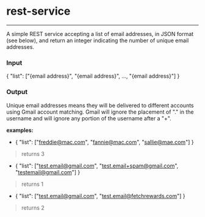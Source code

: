 # rest-service
---

A simple REST service accepting a list of email addresses, in JSON format (see below), and return an integer indicating the number of unique email addresses.

### Input
{ "list": ["{email address}", "{email address}", ..., "{email address}"] }

### Output
Unique email addresses means they will be delivered to different accounts using Gmail account matching.
Gmail will ignore the placement of "." in the username and will ignore any portion of the username after a "+".

**examples:**

- { "list": ["freddie@mac.com", "fannie@mac.com", "sallie@mae.com"] }
> returns 3
- { "list": ["test.email@gmail.com", "test.email+spam@gmail.com", "testemail@gmail.com"] }
> returns 1
- { "list": ["test.email@gmail.com", "test.email@fetchrewards.com"] }
> returns 2
